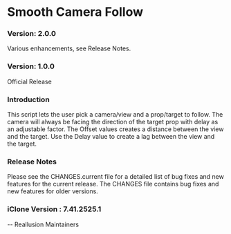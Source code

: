 # Smooth Camera Follow

### Version: 2.0.0

Various enhancements, see Release Notes.

### Version: 1.0.0

Official Release

### Introduction

This script lets the user pick a camera/view and a prop/target to follow. The camera will always be facing the direction of the target prop with delay as an adjustable factor. The Offset values creates a distance between the view and the target. Use the Delay value to create a lag between the view and the target. 

### Release Notes

Please see the CHANGES.current file for a detailed list of bug fixes and
new features for the current release. The CHANGES file contains bug fixes
and new features for older versions.

### iClone Version : 7.41.2525.1


 -- Reallusion Maintainers